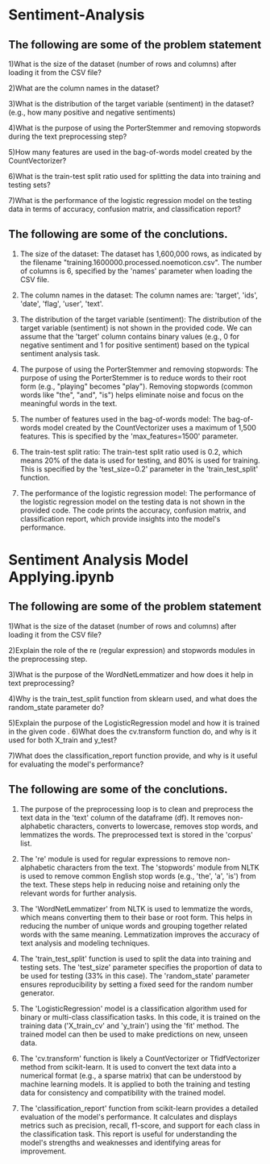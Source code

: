 # Sentiment-Analysis

## The following are some of the problem statement

1)What is the size of the dataset (number of rows and columns) after loading it from the CSV file?

2)What are the column names in the dataset?

3)What is the distribution of the target variable (sentiment) in the dataset? (e.g., how many positive and negative sentiments)

4)What is the purpose of using the PorterStemmer and removing stopwords during the text preprocessing step?

5)How many features are used in the bag-of-words model created by the CountVectorizer?

6)What is the train-test split ratio used for splitting the data into training and testing sets?

7)What is the performance of the logistic regression model on the testing data in terms of accuracy, confusion matrix, and classification report?

## The following are some of the conclutions.

1. The size of the dataset:
The dataset has 1,600,000 rows, as indicated by the filename "training.1600000.processed.noemoticon.csv".
The number of columns is 6, specified by the 'names' parameter when loading the CSV file.

2. The column names in the dataset:
The column names are: 'target', 'ids', 'date', 'flag', 'user', 'text'.

3. The distribution of the target variable (sentiment):
The distribution of the target variable (sentiment) is not shown in the provided code.
We can assume that the 'target' column contains binary values (e.g., 0 for negative sentiment and 1 for positive sentiment) based on the typical sentiment analysis task.

4. The purpose of using the PorterStemmer and removing stopwords:
The purpose of using the PorterStemmer is to reduce words to their root form (e.g., "playing" becomes "play").
Removing stopwords (common words like "the", "and", "is") helps eliminate noise and focus on the meaningful words in the text.

5. The number of features used in the bag-of-words model:
The bag-of-words model created by the CountVectorizer uses a maximum of 1,500 features.
This is specified by the 'max_features=1500' parameter.

6. The train-test split ratio:
The train-test split ratio used is 0.2, which means 20% of the data is used for testing, and 80% is used for training.
This is specified by the 'test_size=0.2' parameter in the 'train_test_split' function.

7. The performance of the logistic regression model:
The performance of the logistic regression model on the testing data is not shown in the provided code.
The code prints the accuracy, confusion matrix, and classification report, which provide insights into the model's performance.

# Sentiment Analysis Model Applying.ipynb
## The following are some of the problem statement

1)What is the size of the dataset (number of rows and columns) after loading it from the CSV file?

2)Explain the role of the re (regular expression) and stopwords modules in the preprocessing step.

3)What is the purpose of the WordNetLemmatizer and how does it help in text preprocessing?

4)Why is the train_test_split function from sklearn used, and what does the random_state parameter do?

5)Explain the purpose of the LogisticRegression model and how it is trained in the given code
.
6)What does the cv.transform function do, and why is it used for both X_train and y_test?

7)What does the classification_report function provide, and why is it useful for evaluating the model's performance?

## The following are some of the conclutions.
1. The purpose of the preprocessing loop is to clean and preprocess the text data in the 'text' column of the dataframe (df).
It removes non-alphabetic characters, converts to lowercase, removes stop words, and lemmatizes the words.
The preprocessed text is stored in the 'corpus' list.

2. The 're' module is used for regular expressions to remove non-alphabetic characters from the text.
The 'stopwords' module from NLTK is used to remove common English stop words (e.g., 'the', 'a', 'is') from the text.
These steps help in reducing noise and retaining only the relevant words for further analysis.

3. The 'WordNetLemmatizer' from NLTK is used to lemmatize the words, which means converting them to their base or root form.
This helps in reducing the number of unique words and grouping together related words with the same meaning.
Lemmatization improves the accuracy of text analysis and modeling techniques.

4. The 'train_test_split' function is used to split the data into training and testing sets.
The 'test_size' parameter specifies the proportion of data to be used for testing (33% in this case).
The 'random_state' parameter ensures reproducibility by setting a fixed seed for the random number generator.

5. The 'LogisticRegression' model is a classification algorithm used for binary or multi-class classification tasks.
In this code, it is trained on the training data ('X_train_cv' and 'y_train') using the 'fit' method.
The trained model can then be used to make predictions on new, unseen data.

6. The 'cv.transform' function is likely a CountVectorizer or TfidfVectorizer method from scikit-learn.
It is used to convert the text data into a numerical format (e.g., a sparse matrix) that can be understood by machine learning models.
It is applied to both the training and testing data for consistency and compatibility with the trained model.

7. The 'classification_report' function from scikit-learn provides a detailed evaluation of the model's performance.
It calculates and displays metrics such as precision, recall, f1-score, and support for each class in the classification task.
This report is useful for understanding the model's strengths and weaknesses and identifying areas for improvement.




